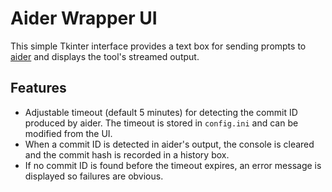 # Aider Wrapper UI

This simple Tkinter interface provides a text box for sending prompts to
[aider](https://github.com/paul-gauthier/aider) and displays the tool's
streamed output.

## Features

- Adjustable timeout (default 5 minutes) for detecting the commit ID produced by
  aider. The timeout is stored in `config.ini` and can be modified from the UI.
- When a commit ID is detected in aider's output, the console is cleared and the
  commit hash is recorded in a history box.
- If no commit ID is found before the timeout expires, an error message is
  displayed so failures are obvious.
